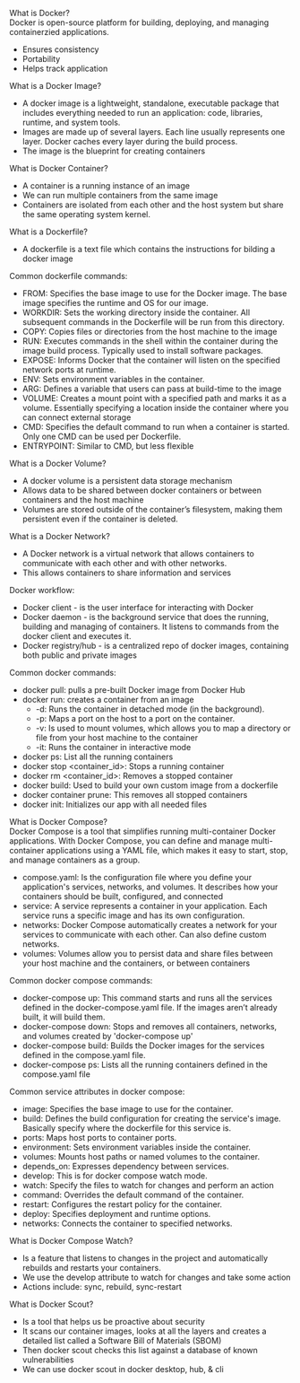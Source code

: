 What is Docker? <br>
Docker is open-source platform for building, deploying, and managing containerzied applications.
- Ensures consistency
- Portability
- Helps track application 

What is a Docker Image?
- A docker image is a lightweight, standalone, executable package that includes everything needed to run an application: code, libraries, runtime, and system tools.
- Images are made up of several layers. Each line usually represents one layer. Docker caches every layer during the build process.
- The image is the blueprint for creating containers

What is Docker Container?
- A container is a running instance of an image
- We can run multiple containers from the same image
- Containers are isolated from each other and the host system but share the same operating system kernel.

What is a Dockerfile?
- A dockerfile is a text file which contains the instructions for bilding a docker image

Common dockerfile commands:
- FROM: Specifies the base image to use for the Docker image. The base image specifies the runtime and OS for our image.
- WORKDIR: Sets the working directory inside the container. All subsequent commands in the Dockerfile will be run from this directory.
- COPY: Copies files or directories from the host machine to the image
- RUN: Executes commands in the shell within the container during the image build process. Typically used to install software packages.
- EXPOSE: Informs Docker that the container will listen on the specified network ports at runtime.
- ENV: Sets environment variables in the container.
- ARG: Defines a variable that users can pass at build-time to the image 
- VOLUME: Creates a mount point with a specified path and marks it as a volume. Essentially specifying a location inside the container where you can connect external storage
- CMD: Specifies the default command to run when a container is started. Only one CMD can be used per Dockerfile.
- ENTRYPOINT: Similar to CMD, but less flexible

What is a Docker Volume?
- A docker volume is a persistent data storage mechanism
- Allows data to be shared between docker containers or between containers and the host machine
- Volumes are stored outside of the container’s filesystem, making them persistent even if the container is deleted.

What is a Docker Network?
- A Docker network is a virtual network that allows containers to communicate with each other and with other networks.
- This allows containers to share information and services 

Docker workflow:
- Docker client - is the user interface for interacting with Docker
- Docker daemon - is the background service that does the running, building and managing of containers. It listens to commands from the docker client and executes it.
- Docker registry/hub - is a centralized repo of docker images, containing both public and private images

Common docker commands:
- docker pull: pulls a pre-built Docker image from Docker Hub
- docker run: creates a container from an image
  - -d: Runs the container in detached mode (in the background).
  - -p: Maps a port on the host to a port on the container.
  - -v: Is used to mount volumes, which allows you to map a directory or file from your host machine to the container
  - -it: Runs the container in interactive mode
- docker ps: List all the running containers
- docker stop <container_id>: Stops a running container
- docker rm <container_id>: Removes a stopped container
- docker build: Used to build your own custom image from a dockerfile
- docker container prune: This removes all stopped containers
- docker init: Initializes our app with all needed files

What is Docker Compose? <br>
Docker Compose is a tool that simplifies running multi-container Docker applications. With Docker Compose, you can define and manage multi-container applications using a YAML file, which makes it easy to start, stop, and manage containers as a group.
- compose.yaml: Is the configuration file where you define your application's services, networks, and volumes. It describes how your containers should be built, configured, and connected
- service: A service represents a container in your application. Each service runs a specific image and has its own configuration.
- networks: Docker Compose automatically creates a network for your services to communicate with each other. Can also define custom networks.
- volumes: Volumes allow you to persist data and share files between your host machine and the containers, or between containers

Common docker compose commands:
- docker-compose up: This command starts and runs all the services defined in the docker-compose.yaml file. If the images aren’t already built, it will build them.
- docker-compose down: Stops and removes all containers, networks, and volumes created by 'docker-compose up'
- docker-compose build: Builds the Docker images for the services defined in the compose.yaml file.
- docker-compose ps: Lists all the running containers defined in the compose.yaml file

Common service attributes in docker compose:
- image: Specifies the base image to use for the container.
- build: Defines the build configuration for creating the service's image. Basically specify where the dockerfile for this service is.
- ports: Maps host ports to container ports.
- environment: Sets environment variables inside the container.
- volumes: Mounts host paths or named volumes to the container.
- depends_on: Expresses dependency between services.
- develop: This is for docker compose watch mode.
- watch: Specify the files to watch for changes and perform an action
- command: Overrides the default command of the container.
- restart: Configures the restart policy for the container.
- deploy: Specifies deployment and runtime options.
- networks: Connects the container to specified networks.

What is Docker Compose Watch?
- Is a feature that listens to changes in the project and automatically rebuilds and restarts your containers. 
- We use the develop attribute to watch for changes and take some action
- Actions include: sync, rebuild, sync-restart

What is Docker Scout?
- Is a tool that helps us be proactive about security
- It scans our container images, looks at all the layers and creates a detailed list called a Software Bill of Materials (SBOM)
- Then docker scout checks this list against a database of known vulnerabilities
- We can use docker scout in docker desktop, hub, & cli